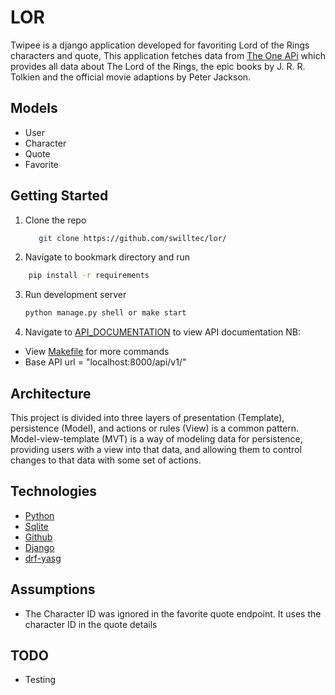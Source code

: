 # LOR

Twipee is a django application developed for favoriting Lord of the Rings characters and quote,
This application fetches data from [The One APi](https://the-one-api.dev/) which provides all data 
about The Lord of the Rings, the epic books by J. R. R. Tolkien and the official movie adaptions by Peter Jackson.


## Models
- User 
- Character
- Quote
- Favorite



## Getting Started
1. Clone the repo
   ```sh
      git clone https://github.com/swilltec/lor/
   ```
2. Navigate to bookmark directory and run
  ```sh
      pip install -r requirements
  ```
3. Run development server
   ```sh
   python manage.py shell or make start
   ```

6. Navigate to [API_DOCUMENTATION](http://localhost:8000/) to view API documentation
NB: 
- View [Makefile](Makefile) for more commands
- Base API url = "localhost:8000/api/v1/"


## Architecture
This project is divided into three layers of presentation (Template), persistence (Model), and actions or rules (View)
is a common pattern. Model-view-template (MVT) is a way of modeling data for persistence,
providing users with a view into that data, and allowing them to control changes to
that data with some set of actions.

## Technologies
 - [Python](https://www.python.org/)
 - [Sqlite](https://www.sqlite.org/index.html)
 - [Github](https://github.com/)
 - [Django](https://docs.djangoproject.com/en/3.2/)
 - [drf-yasg](https://drf-yasg.readthedocs.io/en/stable/)


## Assumptions
- The Character ID was ignored in the favorite quote endpoint. It uses the character ID in the quote details

## TODO
- Testing
